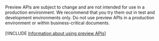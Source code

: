 Preview APIs are subject to change and are not intended for use in a production environment. We recommend that you try them out in test and development environments only. Do not use preview APIs in a production environment or within business-critical documents.<br><br>[!INCLUDE [Information about using preview APIs](../includes/using-preview-apis-host.md)]